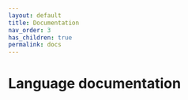 ```yaml
---
layout: default
title: Documentation
nav_order: 3
has_children: true
permalink: docs
---
```


# Language documentation